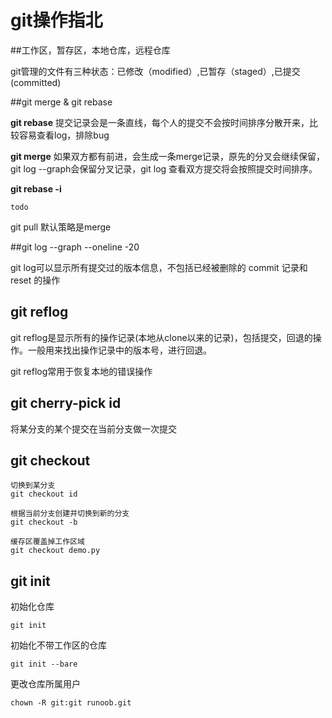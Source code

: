 # git操作指北

##工作区，暂存区，本地仓库，远程仓库

git管理的文件有三种状态：已修改（modified）,已暂存（staged）,已提交(committed)



##git merge & git rebase

**git rebase** 提交记录会是一条直线，每个人的提交不会按时间排序分散开来，比较容易查看log，排除bug

**git merge** 如果双方都有前进，会生成一条merge记录，原先的分叉会继续保留，git log --graph会保留分叉记录，git log 查看双方提交将会按照提交时间排序。 

**git rebase -i**

```
todo
```

git pull 默认策略是merge

##git log --graph --oneline -20

git log可以显示所有提交过的版本信息，不包括已经被删除的 commit 记录和 reset 的操作

## git reflog



git reflog是显示所有的操作记录(本地从clone以来的记录)，包括提交，回退的操作。一般用来找出操作记录中的版本号，进行回退。

git reflog常用于恢复本地的错误操作



## git cherry-pick id

将某分支的某个提交在当前分支做一次提交



## git checkout

```
切换到某分支
git checkout id

根据当前分支创建并切换到新的分支
git checkout -b 

缓存区覆盖掉工作区域
git checkout demo.py 
```

## git init



初始化仓库

```
git init 
```

初始化不带工作区的仓库

```
git init --bare
```

更改仓库所属用户

```
chown -R git:git runoob.git
```

